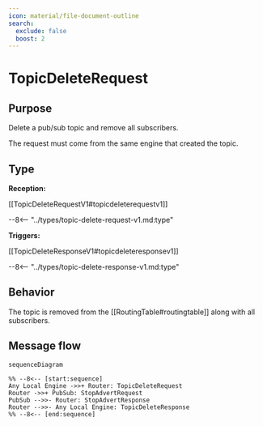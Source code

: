 ```yaml
---
icon: material/file-document-outline
search:
  exclude: false
  boost: 2
---
```


<div class="message" markdown>

# TopicDeleteRequest

## Purpose

<!-- --8<-- [start:purpose] -->
Delete a pub/sub topic and remove all subscribers.

The request must come from the same engine that created the topic.
<!-- --8<-- [end:purpose] -->

## Type

<!-- --8<-- [start:type] -->
**Reception:**

[[TopicDeleteRequestV1#topicdeleterequestv1]]

--8<-- "../types/topic-delete-request-v1.md:type"

**Triggers:**

[[TopicDeleteResponseV1#topicdeleteresponsev1]]

--8<-- "../types/topic-delete-response-v1.md:type"
<!-- --8<-- [end:type] -->

## Behavior

<!-- --8<-- [start:behavior] -->
The topic is removed from the [[RoutingTable#routingtable]] along with all subscribers.
<!-- --8<-- [end:behavior] -->

## Message flow

<!-- --8<-- [start:messages] -->
```mermaid
sequenceDiagram

%% --8<-- [start:sequence]
Any Local Engine ->>+ Router: TopicDeleteRequest
Router ->>+ PubSub: StopAdvertRequest
PubSub -->>- Router: StopAdvertResponse
Router -->>- Any Local Engine: TopicDeleteResponse
%% --8<-- [end:sequence]
```
<!-- --8<-- [end:messages] -->

</div>
